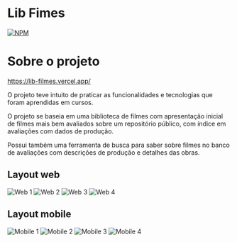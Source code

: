 # Lib Fimes
[![NPM](https://img.shields.io/npm/l/react)](https://github.com/pedrofdnn/LibFilmes/blob/main/LICENSE) 

# Sobre o projeto

https://lib-filmes.vercel.app/

O projeto teve intuito de praticar as funcionalidades e tecnologias que foram aprendidas em cursos.

O projeto se baseia em uma biblioteca de filmes com apresentação inicial de filmes mais bem avaliados sobre um repositório público, com índice em avaliações com dados de produção.

Possui também uma ferramenta de busca para saber sobre filmes no banco de avaliações com descrições de produção e detalhes das obras. 

## Layout web

![Web 1](https://github.com/pedrofdnn/Assents/blob/main/Projeto%20libFilmes/tela%20inicial_resized.png?raw=true)
![Web 2](https://github.com/pedrofdnn/Assents/blob/main/Projeto%20libFilmes/uuan1tpo.png?raw=true)
![Web 3](https://github.com/pedrofdnn/Assents/blob/main/Projeto%20libFilmes/resultado%20de%20pesquisas.png?raw=true)
![Web 4](https://github.com/pedrofdnn/Assents/blob/main/Projeto%20libFilmes/descricao%20de%20pesquisa.png?raw=true)

## Layout mobile
![Mobile 1](https://github.com/pedrofdnn/Assents/blob/main/Projeto%20libFilmes/mobile%20tela%20inicial.png?raw=true) ![Mobile 2](https://github.com/pedrofdnn/Assents/blob/main/Projeto%20libFilmes/mobile%20menu.png?raw=true)
![Mobile 3](https://github.com/pedrofdnn/Assents/blob/main/Projeto%20libFilmes/mobile%20descricao.png?raw=true) ![Mobile 4](https://github.com/pedrofdnn/Assents/blob/main/Projeto%20libFilmes/mobile%20pesquisa.png?raw=true)


